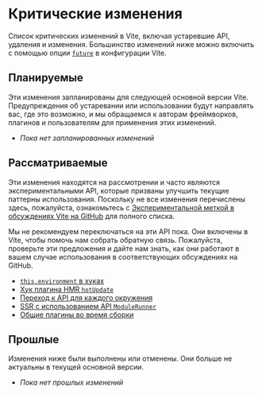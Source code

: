 # Критические изменения

Список критических изменений в Vite, включая устаревшие API, удаления и изменения. Большинство изменений ниже можно включить с помощью опции [`future`](/config/shared-options.html#future) в конфигурации Vite.

## Планируемые

Эти изменения запланированы для следующей основной версии Vite. Предупреждения об устаревании или использовании будут направлять вас, где это возможно, и мы обращаемся к авторам фреймворков, плагинов и пользователям для применения этих изменений.

- _Пока нет запланированных изменений_

## Рассматриваемые

Эти изменения находятся на рассмотрении и часто являются экспериментальными API, которые призваны улучшить текущие паттерны использования. Поскольку не все изменения перечислены здесь, пожалуйста, ознакомьтесь с [Экспериментальной меткой в обсуждениях Vite на GitHub](https://github.com/vitejs/vite/discussions/categories/feedback?discussions_q=label%3Aexperimental+category%3AFeedback) для полного списка.

Мы не рекомендуем переключаться на эти API пока. Они включены в Vite, чтобы помочь нам собрать обратную связь. Пожалуйста, проверьте эти предложения и дайте нам знать, как они работают в вашем случае использования в соответствующих обсуждениях на GitHub.

- [`this.environment` в хуках](/changes/this-environment-in-hooks)
- [Хук плагина HMR `hotUpdate`](/changes/hotupdate-hook)
- [Переход к API для каждого окружения](/changes/per-environment-apis)
- [SSR с использованием API `ModuleRunner`](/changes/ssr-using-modulerunner)
- [Общие плагины во время сборки](/changes/shared-plugins-during-build)

## Прошлые

Изменения ниже были выполнены или отменены. Они больше не актуальны в текущей основной версии.

- _Пока нет прошлых изменений_
